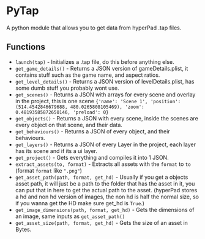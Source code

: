 # PyTap
A python module that allows you to get data from hyperPad .tap files.

## Functions
- `launch(tap)` - Initializes a .tap file, do this before anything else.
- `get_game_details()` - Returns a JSON version of gameDetails.plist, it contains stuff such as the game name, and aspect ratios.
- `get_level_details()` - Returns a JSON version of levelDetails.plist, has some dumb stuff you probably wont use.
- `get_scenes()` - Returns a JSON with arrays for every scene and overlay in the project, this is one scene `{'name': 'Scene 1', 'position': (514.4542846679688, 480.0265808105469), 'zoom': 0.48193585872650146, 'preload': 0}`
- `get_objects()` - Returns a JSON with every scene, inside the scenes are every object on that scene, and their data.
- `get_behaviours()` - Returns a JSON of every object, and their behaviours.
- `get_layers()` - Returns a JSON of every Layer in the project, each layer has its scene and if its a ui layer.
- `get_project()` - Gets everything and compiles it into 1 JSON.
- `extract_assets(to, format)` - Extracts all assets with the `format` to `to` (format `format` like `".png"`)
- `get_asset_path(path, format, get_hd)` - Usually if you get a objects asset path, it will just be a path to the folder that has the asset in it, you can put that in here to get the actual path to the asset. (hyperPad stores a hd and non hd version of images, the non hd is half the normal size, so if you wanna get the HD make sure get_hd is `True`.)
- `get_image_dimensions(path, format, get_hd)` - Gets the dimensions of an image, same inputs as `get_asset_path()`
- `get_asset_size(path, format, get_hd)` - Gets the size of an asset in Bytes.
